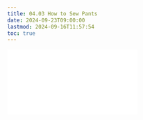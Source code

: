 ```yaml
---
title: 04.03 How to Sew Pants
date: 2024-09-23T09:00:00
lastmod: 2024-09-16T11:57:54
toc: true
---
```


![Link to included file contents](../../../../sewing/how-to-sew-pants.md)
